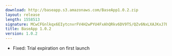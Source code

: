 ```yaml
---
download: http://baseapp.s3.amazonaws.com/BaseApp1.0.2.zip
layout: release
length: 1558513
signature: MCwCFGnlkqx6EIytcnvrFV4H2wPYU4FxAhQRkv6DV9TS/QZv6NxLXAJKxJ7EXg==
title: BaseApp 1.0.2
version: 1.0.2
---
```


- Fixed: Trial expiration on first launch

